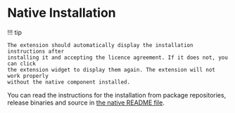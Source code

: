 # Native Installation

!!! tip

    The extension should automatically display the installation instructions after
    installing it and accepting the licence agreement. If it does not, you can click
    the extension widget to display them again. The extension will not work properly
    without the native component installed.

You can read the instructions for the installation from package repositories, release
binaries and source in [the native README file][link-native-readme].

[link-native-readme]: https://github.com/filips123/PWAsForFirefox/blob/main/native/README.md#installation
